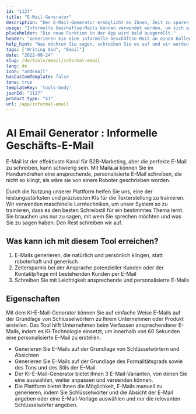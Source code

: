 ```yaml
---
id: "1127"
title: "E-Mail-Generator"
description: "Der E-Mail-Generator ermöglicht es Ihnen, Zeit zu sparen, wenn es darum geht, mit neuen E-Mail-Betreffzeilen und E-Mail-Kopien zu kommen, wir verwenden einfach unseren hochmodernen Algorithmus, der NLP verwendet, um eine menschliche Schreiberfahrung zu replizieren. Verbessern Sie Ihre E-Mails und es hilft Ihnen, Zeit zu sparen, wenn Sie E-Mails schreiben, indem Sie E-Mails-Ideen brainstormen"
usage: "Informelle Geschäftse-Mails können verwendet werden, um sich einem neuen Kollegen oder Geschäftspartner vorzustellen. Sie können auch verwendet werden, um eine Beziehung zu jemandem aufzubauen, den Sie bereits getroffen haben."
placeholder: "Die neue Funktion in der App wird bald ausgerollt."
header: "Generieren Sie eine informelle Geschäftse-Mail an einen Kollegen oder Geschäftspartner."
help_hint: "Was möchten Sie sagen, schreiben Sie es auf und wir werden es in eine informelle Geschäftse-Mail verwandeln."
tags: ["Writing Aid", "Email"]
date: "2022-08-24"
slug: /de/tools/email/informal-email
lang: de
icon: "addEmail"
hasCustomTemplate: false
tone: true
templateKey: 'tools-body'
jsonId: "1127"
product_type: "41"
url: /app/informal-email
---
```



# AI Email Generator : Informelle Geschäfts-E-Mail

E-Mail ist der effektivste Kanal für B2B-Marketing, aber die perfekte E-Mail zu schreiben, kann schwierig sein. Mit Maila.ai können Sie im Handumdrehen eine ansprechende, personalisierte E-Mail schreiben, die nicht so klingt, als wäre sie von einem Roboter geschrieben worden.

Durch die Nutzung unserer Plattform helfen Sie uns, eine der leistungsstärksten und präzisesten KIs für die Texterstellung zu trainieren. Wir verwenden maschinelle Lerntechniken, um unser System so zu trainieren, dass es den besten Schreibstil für ein bestimmtes Thema lernt. Sie brauchen uns nur zu sagen, mit wem Sie sprechen möchten und was Sie zu sagen haben: Den Rest schreiben wir auf.

## Was kann ich mit diesem Tool erreichen?
1. E-Mails generieren, die natürlich und persönlich klingen, statt roboterhaft und generisch
2. Zeitersparnis bei der Ansprache potenzieller Kunden oder der Kontaktpflege mit bestehenden Kunden per E-Mail
3. Schreiben Sie mit Leichtigkeit ansprechende und personalisierte E-Mails

## Eigenschaften

Mit dem KI-E-Mail-Generator können Sie auf einfache Weise E-Mails auf der Grundlage von Schlüsselwörtern zu Ihrem Unternehmen oder Produkt erstellen. Das Tool hilft Unternehmen beim Verfassen ansprechenderer E-Mails, indem es KI-Technologie einsetzt, um innerhalb von 60 Sekunden eine personalisierte E-Mail zu erstellen.

- Generieren Sie E-Mails auf der Grundlage von Schlüsselwörtern und Absichten
- Generieren Sie E-Mails auf der Grundlage des Formalitätsgrads sowie des Tons und des Stils der E-Mail.
- Der KI-E-Mail-Generator bietet Ihnen 3 E-Mail-Varianten, von denen Sie eine auswählen, weiter anpassen und versenden können.
- Die Plattform bietet Ihnen die Möglichkeit, E-Mails manuell zu generieren, indem Sie Schlüsselwörter und die Absicht der E-Mail angeben oder eine E-Mail-Vorlage auswählen und nur die relevanten Schlüsselwörter angeben.